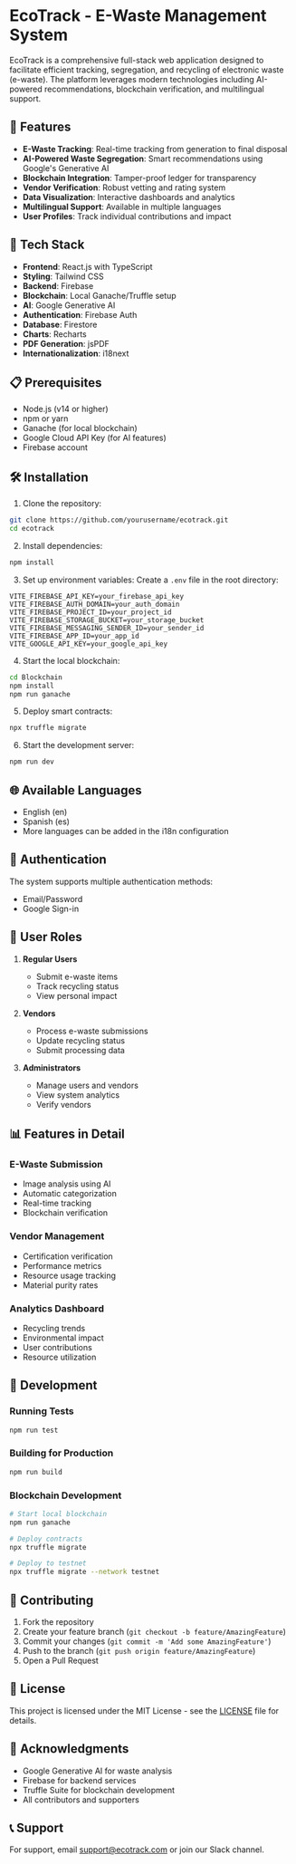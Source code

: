 # EcoTrack - E-Waste Management System

EcoTrack is a comprehensive full-stack web application designed to facilitate efficient tracking, segregation, and recycling of electronic waste (e-waste). The platform leverages modern technologies including AI-powered recommendations, blockchain verification, and multilingual support.

## 🌟 Features

- **E-Waste Tracking**: Real-time tracking from generation to final disposal
- **AI-Powered Waste Segregation**: Smart recommendations using Google's Generative AI
- **Blockchain Integration**: Tamper-proof ledger for transparency
- **Vendor Verification**: Robust vetting and rating system
- **Data Visualization**: Interactive dashboards and analytics
- **Multilingual Support**: Available in multiple languages
- **User Profiles**: Track individual contributions and impact

## 🚀 Tech Stack

- **Frontend**: React.js with TypeScript
- **Styling**: Tailwind CSS
- **Backend**: Firebase
- **Blockchain**: Local Ganache/Truffle setup
- **AI**: Google Generative AI
- **Authentication**: Firebase Auth
- **Database**: Firestore
- **Charts**: Recharts
- **PDF Generation**: jsPDF
- **Internationalization**: i18next

## 📋 Prerequisites

- Node.js (v14 or higher)
- npm or yarn
- Ganache (for local blockchain)
- Google Cloud API Key (for AI features)
- Firebase account

## 🛠️ Installation

1. Clone the repository:
```bash
git clone https://github.com/yourusername/ecotrack.git
cd ecotrack
```

2. Install dependencies:
```bash
npm install
```

3. Set up environment variables:
Create a `.env` file in the root directory:
```env
VITE_FIREBASE_API_KEY=your_firebase_api_key
VITE_FIREBASE_AUTH_DOMAIN=your_auth_domain
VITE_FIREBASE_PROJECT_ID=your_project_id
VITE_FIREBASE_STORAGE_BUCKET=your_storage_bucket
VITE_FIREBASE_MESSAGING_SENDER_ID=your_sender_id
VITE_FIREBASE_APP_ID=your_app_id
VITE_GOOGLE_API_KEY=your_google_api_key
```

4. Start the local blockchain:
```bash
cd Blockchain
npm install
npm run ganache
```

5. Deploy smart contracts:
```bash
npx truffle migrate
```

6. Start the development server:
```bash
npm run dev
```

## 🌐 Available Languages

- English (en)
- Spanish (es)
- More languages can be added in the i18n configuration

## 🔐 Authentication

The system supports multiple authentication methods:
- Email/Password
- Google Sign-in

## 👥 User Roles

1. **Regular Users**
   - Submit e-waste items
   - Track recycling status
   - View personal impact

2. **Vendors**
   - Process e-waste submissions
   - Update recycling status
   - Submit processing data

3. **Administrators**
   - Manage users and vendors
   - View system analytics
   - Verify vendors

## 📊 Features in Detail

### E-Waste Submission
- Image analysis using AI
- Automatic categorization
- Real-time tracking
- Blockchain verification

### Vendor Management
- Certification verification
- Performance metrics
- Resource usage tracking
- Material purity rates

### Analytics Dashboard
- Recycling trends
- Environmental impact
- User contributions
- Resource utilization

## 🔧 Development

### Running Tests
```bash
npm run test
```

### Building for Production
```bash
npm run build
```

### Blockchain Development
```bash
# Start local blockchain
npm run ganache

# Deploy contracts
npx truffle migrate

# Deploy to testnet
npx truffle migrate --network testnet
```

## 🤝 Contributing

1. Fork the repository
2. Create your feature branch (`git checkout -b feature/AmazingFeature`)
3. Commit your changes (`git commit -m 'Add some AmazingFeature'`)
4. Push to the branch (`git push origin feature/AmazingFeature`)
5. Open a Pull Request

## 📝 License

This project is licensed under the MIT License - see the [LICENSE](LICENSE) file for details.

## 🙏 Acknowledgments

- Google Generative AI for waste analysis
- Firebase for backend services
- Truffle Suite for blockchain development
- All contributors and supporters

## 📞 Support

For support, email support@ecotrack.com or join our Slack channel.